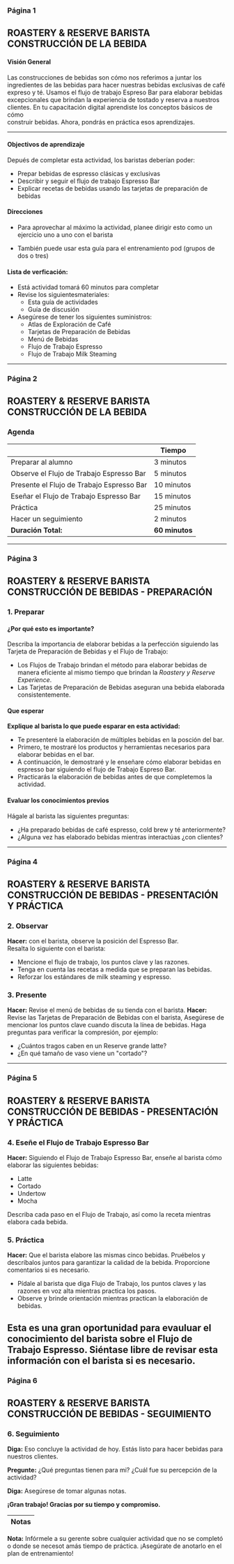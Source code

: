### Página 1

## ROASTERY & RESERVE BARISTA CONSTRUCCIÓN DE LA BEBIDA

#### Visión General

Las construcciones de bebidas son cómo nos referimos a juntar los ingredientes de las bebidas para hacer nuestras bebidas exclusivas de café expreso y té. Usamos el flujo de trabajo Espreso Bar para elaborar bebidas excepcionales que brindan la experiencia de tostado y reserva a nuestros clientes. En tu capacitación digital aprendiste los conceptos básicos de cómo  
construir bebidas. Ahora, pondrás en práctica esos aprendizajes.

---

#### Objectivos de aprendizaje

Depués de completar esta actividad, los baristas deberían poder:

- Prepar bebidas de espresso clásicas y exclusivas
- Describir y seguir el flujo de trabajo Espresso Bar
- Explicar recetas de bebidas usando las tarjetas de preparación de bebidas

#### Direcciones

- Para aprovechar al máximo la actividad, planee dirigir esto como un ejercicio uno a uno con el barista

- También puede usar esta guía para el entrenamiento pod (grupos de dos o tres)

#### Lista de verficación:

- Está actividad tomará 60 minutos para completar
- Revise los siguientesmateriales:
  - Esta guía de actividades
  - Guía de discusión
- Asegúrese de tener los siguientes suministros:
  - Atlas de Exploración de Café
  - Tarjetas de Preparación de Bebidas
  - Menú de Bebidas
  - Flujo de Trabajo Espresso
  - Flujo de Trabajo Milk Steaming
---
### Página 2

## ROASTERY & RESERVE BARISTA CONSTRUCCIÓN DE LA BEBIDA

### Agenda

|   | **Tiempo** |
| - | ---------- |
| Preparar al alumno | 3 minutos |
| Observe el Flujo de Trabajo Espresso Bar | 5 minutos | 
| Presente el Flujo de Trabajo Espresso Bar | 10 minutos |
| Eseñar el Flujo de Trabajo Espresso Bar | 15 minutos |
| Práctica | 25 minutos |
| Hacer un seguimiento | 2 minutos |
| **Duración Total:** | **60 minutos** |
---
### Página 3

## ROASTERY & RESERVE BARISTA CONSTRUCCIÓN DE BEBIDAS - PREPARACIÓN

### 1. Preparar

#### ¿Por qué esto es importante?
Describa la importancia de elaborar bebidas a la perfección siguiendo las Tarjeta de Preparación de Bebidas y el Flujo de Trabajo:
- Los Flujos de Trabajo brindan el método para elaborar bebidas de manera eficiente al mismo tiempo que brindan la _Roastery y Reserve Experience_.
- Las Tarjetas de Preparación de Bebidas aseguran una bebida elaborada consistentemente.

#### Que esperar
**Explique al barista lo que puede esparar en esta actividad:**
- Te presenteré la elaboración de múltiples bebidas en la posción del bar.
- Primero, te mostraré los productos y herramientas necesarios para elaborar bebidas en el bar.
- A continuación, le demostraré y le enseñare cómo elaborar bebidas en espresso bar siguiendo el flujo de Trabajo Espreso Bar.
- Practicarás la elaboración de bebidas antes de que completemos la actividad.

#### Evaluar los conocimientos previos
Hágale al barista las siguientes preguntas:
- ¿Ha preparado bebidas de café espresso, cold brew y té anteriormente?
- ¿Alguna vez has elaborado bebidas mientras interactúas ¿con clientes?
---
### Página 4

## ROASTERY & RESERVE BARISTA CONSTRUCCIÓN DE BEBIDAS - PRESENTACIÓN Y PRÁCTICA

### 2. Observar
**Hacer:** con el barista, observe la posición del Espresso Bar. <br/> Resalta lo siguiente con el barista:

- Mencione el flujo de trabajo, los puntos clave y las razones.
- Tenga en cuenta las recetas a medida que se preparan las bebidas.
- Reforzar los estándares de milk steaming y espresso.

### 3. Presente
**Hacer:** Revise el menú de bebidas de su tienda con el barista.
**Hacer:** Revise las Tarjetas de Preparación de Bebidas con el barista, Asegúrese de mencionar los puntos clave cuando discuta la línea de bebidas. Haga preguntas para verificar la compresión, por ejemplo:
- ¿Cuántos tragos caben en un Reserve grande latte?
- ¿En qué tamaño de vaso viene un "cortado"?
---
### Página 5

## ROASTERY & RESERVE BARISTA CONSTRUCCIÓN DE BEBIDAS - PRESENTACIÓN Y PRÁCTICA

### 4. Eseñe el Flujo de Trabajo Espresso Bar
**Hacer:** Siguiendo el Flujo de Trabajo Espresso Bar, enseñe al barista cómo elaborar las siguientes bebidas:
- Latte
- Cortado
- Undertow
- Mocha

Describa cada paso en el Flujo de Trabajo, así como la receta mientras elabora cada bebida.

### 5. Práctica

**Hacer:** Que el barista elabore las mismas cinco bebidas. Pruébelos y descríbalos juntos para garantizar la calidad de la bebida. Proporcione comentarios si es necesario.
- Pídale al barista que diga Flujo de Trabajo, los puntos claves y las razones en voz alta mientras practica los pasos.
- Observe y brinde orientación mientras practican la elaboración de bebidas.

Esta es una gran oportunidad para evauluar el conocimiento del barista sobre el Flujo de Trabajo Espresso. Siéntase libre de revisar esta información con el barista si es necesario.
---
### Página 6

## ROASTERY & RESERVE BARISTA CONSTRUCCIÓN DE BEBIDAS - SEGUIMIENTO

### 6. Seguimiento

**Diga:** Eso concluye la actividad de hoy. Estás listo para hacer bebidas para nuestros clientes.

**Pregunte:** ¿Qué preguntas tienen para mi? ¿Cuál fue su percepción de la actividad?

**Diga:** Asegúrese de tomar algunas notas.

**¡Gran trabajo! Gracias por su tiempo y compromiso.**

| **Notas** |
| - |

**Nota:** Infórmele a su gerente sobre cualquier actividad que no se completó o donde se necesot amás tiempo de práctica. ¡Asegúrate de anotarlo en el plan de entrenamiento!